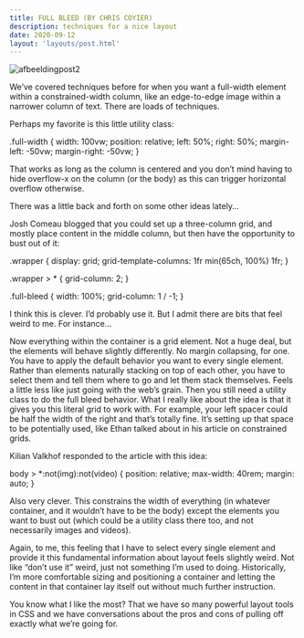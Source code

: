 ```yaml
---
title: FULL BLEED (BY CHRIS COYIER)
description: techniques for a nice layout
date: 2020-09-12
layout: 'layouts/post.html'
---
```


![afbeeldingpost2](/img/fullbleed.jpg)

We’ve covered techniques before for when you want a full-width element within a constrained-width column, like an edge-to-edge image within a narrower column of text. There are loads of techniques.

Perhaps my favorite is this little utility class:

 .full-width {
  width: 100vw;
  position: relative;
  left: 50%;
  right: 50%;
  margin-left: -50vw;
  margin-right: -50vw;
}

That works as long as the column is centered and you don’t mind having to hide overflow-x on the column (or the body) as this can trigger horizontal overflow otherwise.

There was a little back and forth on some other ideas lately…

Josh Comeau blogged that you could set up a three-column grid, and mostly place content in the middle column, but then have the opportunity to bust out of it:

.wrapper {
  display: grid;
  grid-template-columns:
    1fr
    min(65ch, 100%)
    1fr;
}

.wrapper > * {
  grid-column: 2;
}

.full-bleed {
  width: 100%;
  grid-column: 1 / -1;
}

I think this is clever. I’d probably use it. But I admit there are bits that feel weird to me. For instance…

Now everything within the container is a grid element. Not a huge deal, but the elements will behave slightly differently. No margin collapsing, for one.
You have to apply the default behavior you want to every single element. Rather than elements naturally stacking on top of each other, you have to select them and tell them where to go and let them stack themselves. Feels a little less like just going with the web’s grain. Then you still need a utility class to do the full bleed behavior.
What I really like about the idea is that it gives you this literal grid to work with. For example, your left spacer could be half the width of the right and that’s totally fine. It’s setting up that space to be potentially used, like Ethan talked about in his article on constrained grids.

Kilian Valkhof responded to the article with this idea:

body > *:not(img):not(video) {
  position: relative;
  max-width: 40rem;
  margin: auto;
}

Also very clever. This constrains the width of everything (in whatever container, and it wouldn’t have to be the body) except the elements you want to bust out (which could be a utility class there too, and not necessarily images and videos).

Again, to me, this feeling that I have to select every single element and provide it this fundamental information about layout feels slightly weird. Not like “don’t use it” weird, just not something I’m used to doing. Historically, I’m more comfortable sizing and positioning a container and letting the content in that container lay itself out without much further instruction.

You know what I like the most? That we have so many powerful layout tools in CSS and we have conversations about the pros and cons of pulling off exactly what we’re going for.
